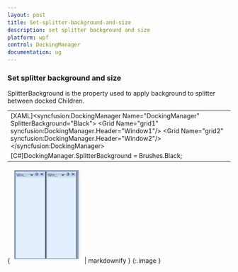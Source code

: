 ```yaml
---
layout: post
title: Set-splitter-background-and-size
description: set splitter background and size
platform: wpf
control: DockingManager
documentation: ug
---
```


### Set splitter background and size

SplitterBackground is the property used to apply background to splitter between docked Children.



<table>
<tr>
<td>
[XAML]&lt;syncfusion:DockingManager Name="DockingManager" SplitterBackground="Black"&gt;    &lt;Grid Name="grid1" syncfusion:DockingManager.Header="Window1"/&gt;    &lt;Grid Name="grid2" syncfusion:DockingManager.Header="Window2"/&gt;&lt;/syncfusion:DockingManager&gt;</td></tr>
<tr>
<td>
[C#]DockingManager.SplitterBackground = Brushes.Black;</td></tr>
</table>


{ ![C:/Users/Hemanth/Desktop/Documentation/Images/SplitterBackground.jpg](Set-splitter-background-and-size_images/Set-splitter-background-and-size_img1.jpeg) | markdownify }
{:.image }


